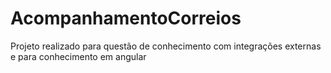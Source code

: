 # AcompanhamentoCorreios


Projeto realizado para questão de conhecimento com integrações externas e para conhecimento em angular
